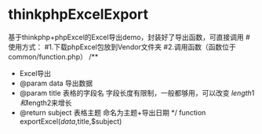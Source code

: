 # thinkphpExcelExport
基于thinkphp+phpExcel的Excel导出demo，封装好了导出函数，可直接调用
#使用方式：
#1.下载phpExcel包放到Vendor文件夹
#2.调用函数（函数位于common/function.php）
/**
 * Excel导出
 * @param data 导出数据
 * @param title 表格的字段名 字段长度有限制，一般都够用，可以改变 $length1和$length2来增长
 * @return subject 表格主题 命名为主题+导出日期
 */
function exportExcel($data,$title,$subject)
